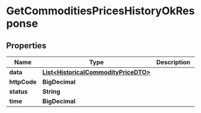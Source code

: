 

# GetCommoditiesPricesHistoryOkResponse


## Properties

| Name | Type | Description | Notes |
|------------ | ------------- | ------------- | -------------|
|**data** | [**List&lt;HistoricalCommodityPriceDTO&gt;**](HistoricalCommodityPriceDTO.md) |  |  [optional] |
|**httpCode** | **BigDecimal** |  |  [optional] |
|**status** | **String** |  |  [optional] |
|**time** | **BigDecimal** |  |  [optional] |



